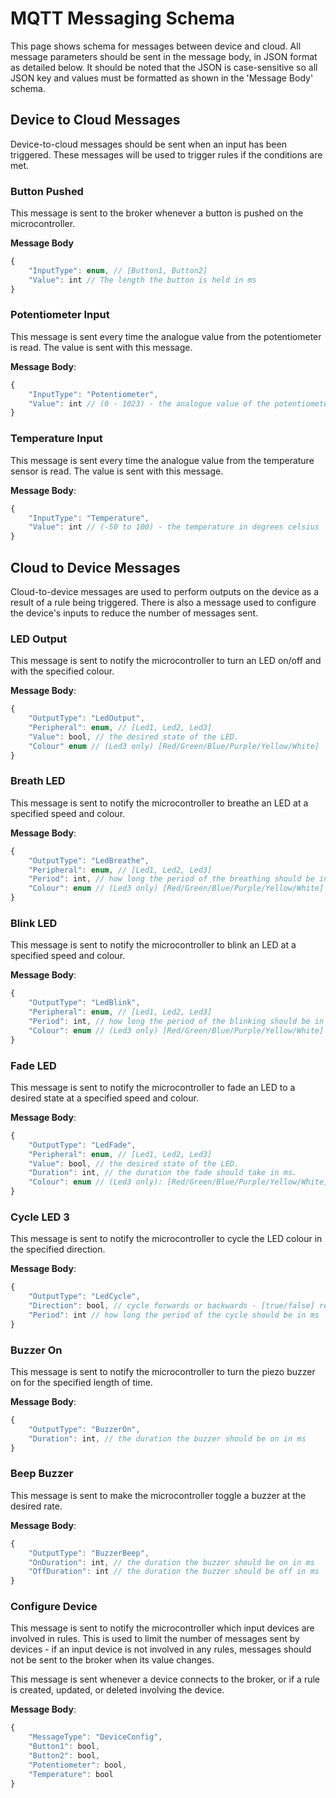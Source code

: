 # MQTT Messaging Schema

This page shows schema for messages between device and cloud. All message parameters should be sent in the message body, in JSON format as detailed below. It should be noted that the JSON is case-sensitive so all JSON key and values must be formatted as shown in the 'Message Body' schema.

## Device to Cloud Messages

Device-to-cloud messages should be sent when an input has been triggered. These messages will be used to trigger rules if the conditions are met.

### Button Pushed

This message is sent to the broker whenever a button is pushed on the microcontroller.

**Message Body**
``` javascript
{
    "InputType": enum, // [Button1, Button2]
    "Value": int // The length the button is held in ms
}
``` 

### Potentiometer Input

This message is sent every time the analogue value from the potentiometer is read. The value is sent with this message.

**Message Body**:
``` javascript
{
    "InputType": "Potentiometer",
    "Value": int // (0 - 1023) - the analogue value of the potentiometer  
}
``` 

### Temperature Input

This message is sent every time the analogue value from the temperature sensor is read. The value is sent with this message.

**Message Body**:
``` javascript
{
    "InputType": "Temperature",
    "Value": int // (-50 to 100) - the temperature in degrees celsius
}
```

## Cloud to Device Messages

Cloud-to-device messages are used to perform outputs on the device as a result of a rule being triggered. There is also a message used to configure the device's inputs to reduce the number of messages sent.

### LED Output

This message is sent to notify the microcontroller to turn an LED on/off and with the specified colour. 

**Message Body**:
``` javascript
{
    "OutputType": "LedOutput",
    "Peripheral": enum, // [Led1, Led2, Led3]
    "Value": bool, // the desired state of the LED.
    "Colour" enum // (Led3 only) [Red/Green/Blue/Purple/Yellow/White]
}
``` 

### Breath LED

This message is sent to notify the microcontroller to breathe an LED at a specified speed and colour.

**Message Body**:
``` javascript
{
    "OutputType": "LedBreathe",
    "Peripheral": enum, // [Led1, Led2, Led3]
    "Period": int, // how long the period of the breathing should be in ms.
    "Colour": enum // (Led3 only) [Red/Green/Blue/Purple/Yellow/White]
}
``` 

### Blink LED

This message is sent to notify the microcontroller to blink an LED at a specified speed and colour.

**Message Body**:
``` javascript
{
    "OutputType": "LedBlink",
    "Peripheral": enum, // [Led1, Led2, Led3]
    "Period": int, // how long the period of the blinking should be in ms.
    "Colour": enum // (Led3 only) [Red/Green/Blue/Purple/Yellow/White]
}
``` 

### Fade LED

This message is sent to notify the microcontroller to fade an LED to a desired state at a specified speed and colour.

**Message Body**:
``` javascript
{
    "OutputType": "LedFade",
    "Peripheral": enum, // [Led1, Led2, Led3]
    "Value": bool, // the desired state of the LED.
    "Duration": int, // the duration the fade should take in ms.
    "Colour": enum // (Led3 only): [Red/Green/Blue/Purple/Yellow/White]
}
``` 

### Cycle LED 3

This message is sent to notify the microcontroller to cycle the LED colour in the specified direction. 

**Message Body**:
``` javascript
{
    "OutputType": "LedCycle",
    "Direction": bool, // cycle forwards or backwards - [true/false] respectively
    "Period": int // how long the period of the cycle should be in ms 
}
``` 

### Buzzer On

This message is sent to notify the microcontroller to turn the piezo buzzer on for the specified length of time. 

**Message Body**:
``` javascript
{
    "OutputType": "BuzzerOn",
    "Duration": int, // the duration the buzzer should be on in ms 
}
``` 

### Beep Buzzer

This message is sent to make the microcontroller toggle a buzzer at the desired rate. 

**Message Body**:
``` javascript
{
    "OutputType": "BuzzerBeep",
    "OnDuration": int, // the duration the buzzer should be on in ms 
    "OffDuration": int // the duration the buzzer should be off in ms 
}
``` 

### Configure Device

This message is sent to notify the microcontroller which input devices are involved in rules. This is used to limit the number of messages sent by devices - if an input device is not involved in any rules, messages should not be sent to the broker when its value changes. 

This message is sent whenever a device connects to the broker, or if a rule is created, updated, or deleted involving the device.

**Message Body**:
``` javascript
{
    "MessageType": "DeviceConfig",
    "Button1": bool,
    "Button2": bool,
    "Potentiometer": bool,
    "Temperature": bool
}
```